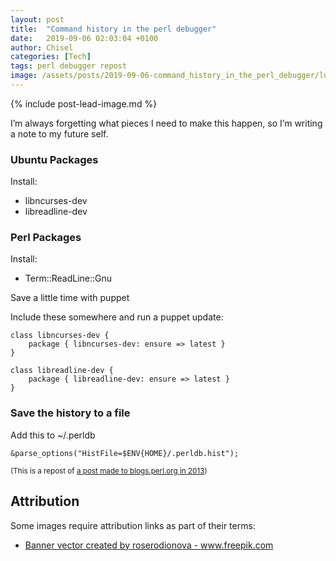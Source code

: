 ```yaml
---
layout: post
title:  "Command history in the perl debugger"
date:   2019-09-06 02:03:04 +0100
author: Chisel
categories: [Tech]
tags: perl debugger repost
image: /assets/posts/2019-09-06-command_history_in_the_perl_debugger/lugar-trabajo-programado.jpg
---
```


{% include post-lead-image.md %}

I’m always forgetting what pieces I need to make this happen, so I’m writing a note to my future self.

<!--more-->

### Ubuntu Packages

Install:

* libncurses-dev
* libreadline-dev

### Perl Packages

Install:

* Term::ReadLine::Gnu

Save a little time with puppet

Include these somewhere and run a puppet update:

```
class libncurses-dev {
    package { libncurses-dev: ensure => latest }
}

class libreadline-dev {
    package { libreadline-dev: ensure => latest }
}
```


### Save the history to a file
Add this to ~/.perldb

```
&parse_options("HistFile=$ENV{HOME}/.perldb.hist");
```

<small>(This is a repost of [a post made to blogs.perl.org in 2013][post-2013])</small>

## Attribution

Some images require attribution links as part of their terms:

- <a href="https://www.freepik.com/free-photos-vectors/banner">Banner vector created by roserodionova - www.freepik.com</a>

[post-2013]: http://blogs.perl.org/users/chisel/2013/01/command-history-in-the-perl-debugger.html
